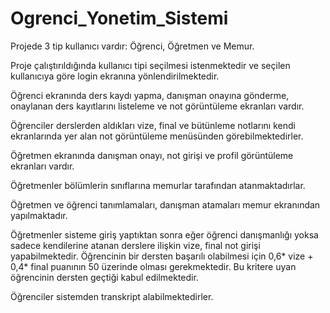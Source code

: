 # Ogrenci_Yonetim_Sistemi
Projede 3 tip kullanıcı vardır: Öğrenci, Öğretmen ve Memur.

Proje çalıştırıldığında kullanıcı tipi seçilmesi istenmektedir ve seçilen kullanıcıya göre login ekranına yönlendirilmektedir.

Öğrenci ekranında ders kaydı yapma, danışman onayına gönderme, onaylanan ders kayıtlarını listeleme ve not görüntüleme ekranları vardır.

Öğrenciler derslerden aldıkları vize, final ve bütünleme notlarını kendi ekranlarında yer alan not görüntüleme menüsünden görebilmektedirler.

Öğretmen ekranında danışman onayı,  not girişi ve profil görüntüleme  ekranları vardır.

Öğretmenler bölümlerin sınıflarına memurlar tarafından atanmaktadırlar.

Öğretmen ve öğrenci tanımlamaları, danışman atamaları memur ekranından yapılmaktadır. 

Öğretmenler sisteme  giriş yaptıktan sonra eğer  öğrenci danışmanlığı yoksa sadece kendilerine atanan derslere ilişkin vize, final not girişi yapabilmektedir. Öğrencinin bir dersten başarılı olabilmesi için  0,6* vize + 0,4* final  puanının 50 üzerinde olması gerekmektedir. Bu kritere uyan öğrencinin dersten geçtiği kabul edilmektedir.

Öğrenciler sistemden transkript alabilmektedirler. 

